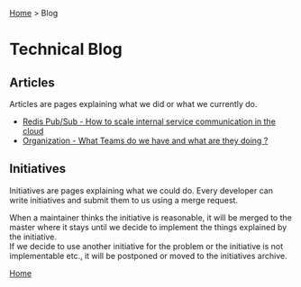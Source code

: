 [Home](../../README.md) > Blog <!-- Breadcrumb -->

# Technical Blog

## Articles

Articles are pages explaining what we did or what we currently do.

* [Redis Pub/Sub - How to scale internal service communication in the cloud](articles/redis-pub-sub.md)
* [Organization - What Teams do we have and what are they doing ?](articles/teams.md)

## Initiatives

Initiatives are pages explaining what we could do. Every developer can write initiatives and submit them to us using a merge request.

When a maintainer thinks the initiative is reasonable, it will be merged to the master where it stays until we decide to implement the things explained by the initiative.<br>
If we decide to use another initiative for the problem or the initiative is not implementable etc., it will be postponed or moved to the initiatives archive.

[Home](../../README.md)
